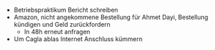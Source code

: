 - Betriebspraktikum Bericht schreiben
- Amazon, nicht angekommene Bestellung für Ahmet Dayi, Bestellung kündigen und Geld zurückfordern
	- In 48h erneut anfragen
- Um Cagla ablas Internet Anschluss kümmern